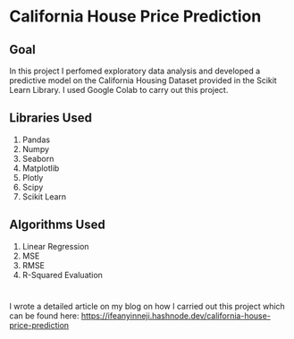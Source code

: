 # California House Price Prediction
## Goal
In this project I perfomed exploratory data analysis and developed a predictive model on the California Housing Dataset provided in the Scikit Learn Library. I used Google Colab to carry out this project.

## Libraries Used
1. Pandas
2. Numpy
3. Seaborn
4. Matplotlib
5. Plotly
6. Scipy
7. Scikit Learn

## Algorithms Used
1. Linear Regression
2. MSE
3. RMSE
4. R-Squared Evaluation
#
I wrote a detailed article on my blog on how I carried out this project which can be found here: https://ifeanyinneji.hashnode.dev/california-house-price-prediction


